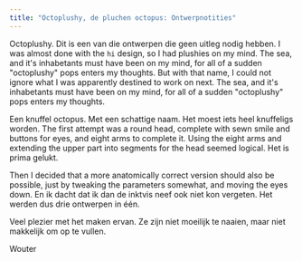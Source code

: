 ```yaml
---
title: "Octoplushy, de pluchen octopus: Ontwerpnotities"
---
```


Octoplushy. Dit is een van die ontwerpen die geen uitleg nodig hebben. I was almost done with the `hi` design, so I had plushies on my mind. The sea, and it's inhabetants must have been on my mind, for all of a sudden "octoplushy" pops enters my thoughts. But with that name, I could not ignore what I was apparently destined to work on next. The sea, and it's inhabetants must have been on my mind, for all of a sudden "octoplushy" pops enters my thoughts.

Een knuffel octopus. Met een schattige naam. Het moest iets heel knuffeligs worden. The first attempt was a round head, complete with sewn smile and buttons for eyes, and eight arms to complete it. Using the eight arms and extending the upper part into segments for the head seemed logical. Het is prima gelukt.

Then I decided that a more anatomically correct version should also be possible, just by tweaking the parameters somewhat, and moving the eyes down. En ik dacht dat ik dan de inktvis neef ook niet kon vergeten. Het werden dus drie ontwerpen in één.

Veel plezier met het maken ervan. Ze zijn niet moeilijk te naaien, maar niet makkelijk om op te vullen.

Wouter

